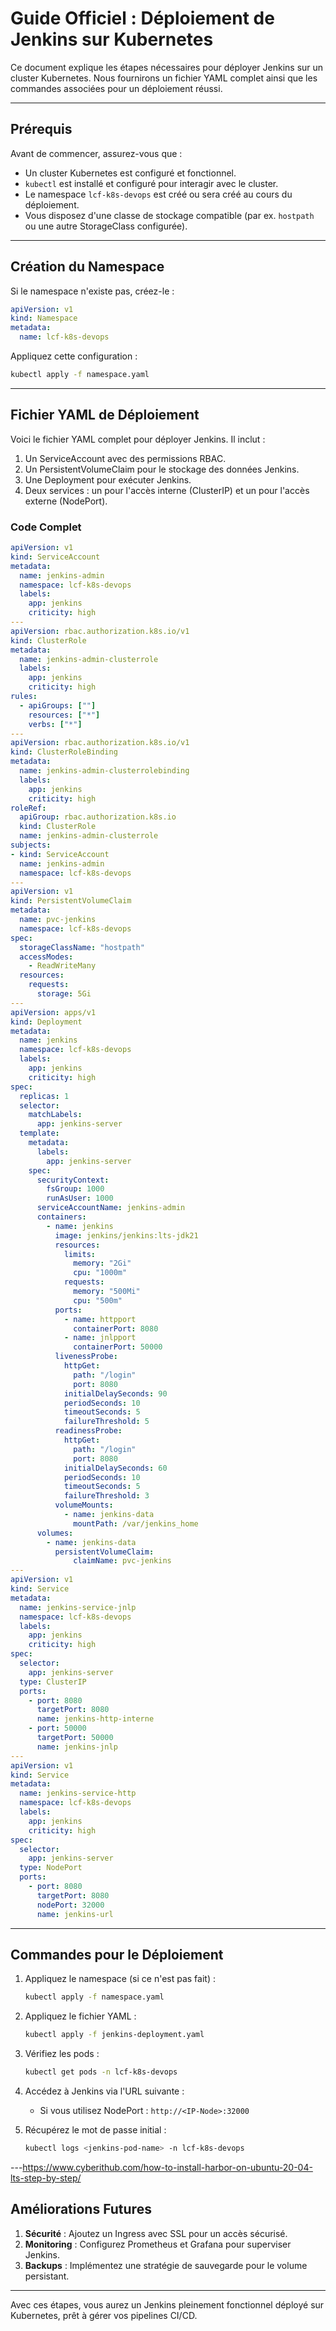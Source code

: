 # Guide Officiel : Déploiement de Jenkins sur Kubernetes

Ce document explique les étapes nécessaires pour déployer Jenkins sur un cluster Kubernetes. Nous fournirons un fichier YAML complet ainsi que les commandes associées pour un déploiement réussi.

---

## Prérequis

Avant de commencer, assurez-vous que :
- Un cluster Kubernetes est configuré et fonctionnel.
- `kubectl` est installé et configuré pour interagir avec le cluster.
- Le namespace `lcf-k8s-devops` est créé ou sera créé au cours du déploiement.
- Vous disposez d'une classe de stockage compatible (par ex. `hostpath` ou une autre StorageClass configurée).

---

## Création du Namespace

Si le namespace n'existe pas, créez-le :

```yaml
apiVersion: v1
kind: Namespace
metadata:
  name: lcf-k8s-devops
```

Appliquez cette configuration :
```bash
kubectl apply -f namespace.yaml
```

---

## Fichier YAML de Déploiement

Voici le fichier YAML complet pour déployer Jenkins. Il inclut :
1. Un ServiceAccount avec des permissions RBAC.
2. Un PersistentVolumeClaim pour le stockage des données Jenkins.
3. Une Deployment pour exécuter Jenkins.
4. Deux services : un pour l'accès interne (ClusterIP) et un pour l'accès externe (NodePort).

### Code Complet
```yaml
apiVersion: v1
kind: ServiceAccount
metadata:
  name: jenkins-admin
  namespace: lcf-k8s-devops
  labels:
    app: jenkins
    criticity: high
---
apiVersion: rbac.authorization.k8s.io/v1
kind: ClusterRole
metadata:
  name: jenkins-admin-clusterrole
  labels:
    app: jenkins
    criticity: high
rules:
  - apiGroups: [""]
    resources: ["*"]
    verbs: ["*"]
---
apiVersion: rbac.authorization.k8s.io/v1
kind: ClusterRoleBinding
metadata:
  name: jenkins-admin-clusterrolebinding
  labels:
    app: jenkins
    criticity: high
roleRef:
  apiGroup: rbac.authorization.k8s.io
  kind: ClusterRole
  name: jenkins-admin-clusterrole
subjects:
- kind: ServiceAccount
  name: jenkins-admin
  namespace: lcf-k8s-devops
---
apiVersion: v1
kind: PersistentVolumeClaim
metadata:
  name: pvc-jenkins
  namespace: lcf-k8s-devops
spec:
  storageClassName: "hostpath"
  accessModes:
    - ReadWriteMany
  resources:
    requests:
      storage: 5Gi
---
apiVersion: apps/v1
kind: Deployment
metadata:
  name: jenkins
  namespace: lcf-k8s-devops
  labels:
    app: jenkins
    criticity: high
spec:
  replicas: 1
  selector:
    matchLabels:
      app: jenkins-server
  template:
    metadata:
      labels:
        app: jenkins-server
    spec:
      securityContext:
        fsGroup: 1000
        runAsUser: 1000
      serviceAccountName: jenkins-admin
      containers:
        - name: jenkins
          image: jenkins/jenkins:lts-jdk21
          resources:
            limits:
              memory: "2Gi"
              cpu: "1000m"
            requests:
              memory: "500Mi"
              cpu: "500m"
          ports:
            - name: httpport
              containerPort: 8080
            - name: jnlpport
              containerPort: 50000
          livenessProbe:
            httpGet:
              path: "/login"
              port: 8080
            initialDelaySeconds: 90
            periodSeconds: 10
            timeoutSeconds: 5
            failureThreshold: 5
          readinessProbe:
            httpGet:
              path: "/login"
              port: 8080
            initialDelaySeconds: 60
            periodSeconds: 10
            timeoutSeconds: 5
            failureThreshold: 3
          volumeMounts:
            - name: jenkins-data
              mountPath: /var/jenkins_home
      volumes:
        - name: jenkins-data
          persistentVolumeClaim:
              claimName: pvc-jenkins
---
apiVersion: v1
kind: Service
metadata:
  name: jenkins-service-jnlp
  namespace: lcf-k8s-devops
  labels:
    app: jenkins
    criticity: high
spec:
  selector:
    app: jenkins-server
  type: ClusterIP
  ports:
    - port: 8080
      targetPort: 8080
      name: jenkins-http-interne
    - port: 50000
      targetPort: 50000
      name: jenkins-jnlp
---
apiVersion: v1
kind: Service
metadata:
  name: jenkins-service-http
  namespace: lcf-k8s-devops
  labels:
    app: jenkins
    criticity: high
spec:
  selector:
    app: jenkins-server
  type: NodePort
  ports:
    - port: 8080
      targetPort: 8080
      nodePort: 32000
      name: jenkins-url
```

---

## Commandes pour le Déploiement

1. Appliquez le namespace (si ce n'est pas fait) :
   ```bash
   kubectl apply -f namespace.yaml
   ```

2. Appliquez le fichier YAML :
   ```bash
   kubectl apply -f jenkins-deployment.yaml
   ```

3. Vérifiez les pods :
   ```bash
   kubectl get pods -n lcf-k8s-devops
   ```

4. Accédez à Jenkins via l'URL suivante :
   - Si vous utilisez NodePort : `http://<IP-Node>:32000`

5. Récupérez le mot de passe initial :
   ```bash
   kubectl logs <jenkins-pod-name> -n lcf-k8s-devops
   ```

---https://www.cyberithub.com/how-to-install-harbor-on-ubuntu-20-04-lts-step-by-step/

## Améliorations Futures

1. **Sécurité** : Ajoutez un Ingress avec SSL pour un accès sécurisé.
2. **Monitoring** : Configurez Prometheus et Grafana pour superviser Jenkins.
3. **Backups** : Implémentez une stratégie de sauvegarde pour le volume persistant.

---

Avec ces étapes, vous aurez un Jenkins pleinement fonctionnel déployé sur Kubernetes, prêt à gérer vos pipelines CI/CD.

